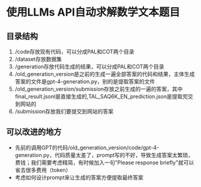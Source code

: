 # 使用LLMs API自动求解数学文本题目

## 目录结构

1. /code存放现有代码，可以分成PAL和COT两个目录
2. /dataset存放数据集
3. /generation存放代码生成的结果，可以分成PAL和COT两个目录
4. /old_generation_version是之前的生成一遍全部答案的代码和结果，主体生成答案的文件是gpt-4-generation.py，别的是提取答案的文件
5. /old_generation_version/submission存放之前生成的一遍的答案，其中final_result.jsonl是直接生成的,TAL_SAQ6K_EN_prediction.json是提取完交到网站的
6. /submission存放我们要提交到网站的答案

## 可以改进的地方

- 先前的调用GPT的代码/old_generation_version/code/gpt-4-generation.py，代码质量太差了，prompt写的不好，导致生成答案太繁琐，费钱；我们需要考虑精简，有时候加入一句"Please response briefly"就可以省去很多费用（token）
- 考虑如何设计prompt来让生成的答案方便提取最终答案